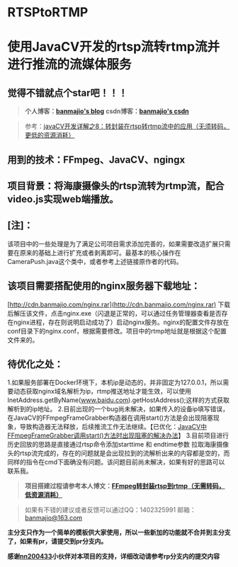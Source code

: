 # RTSPtoRTMP
# 使用JavaCV开发的rtsp流转rtmp流并进行推流的流媒体服务

## 觉得不错就点个**star**吧！！！

>**个人博客：[banmajio's blog](https://www.banmajio.com/)**
>**csdn博客：[banmajio's csdn](https://blog.csdn.net/weixin_40777510)**

> 参考：[javaCV开发详解之8：转封装在rtsp转rtmp流中的应用（无须转码，更低的资源消耗）](https://blog.csdn.net/eguid_1/article/details/83025621)

## 用到的技术：FFmpeg、JavaCV、ngingx

## 项目背景：将海康摄像头的rtsp流转为rtmp流，配合video.js实现web端播放。

## [注]：
该项目中的一些处理是为了满足公司项目需求添加完善的，如果需要改造扩展只需要在原来的基础上进行扩充或者剥离即可。最基本的核心操作在CameraPush.java这个类中，或者参考上述链接原作者的代码。

## 该项目需要搭配使用的nginx服务器下载地址：
[http://cdn.banmajio.com/nginx.rar](http://cdn.banmajio.com/nginx.rar)
下载后解压该文件，点击nginx.exe（闪退是正常的，可以通过任务管理器查看是否存在nginx进程，存在则说明启动成功了）启动nginx服务。nginx的配置文件存放在conf目录下的nginx.conf，根据需要修改。项目中的rtmp地址就是根据这个配置文件来的。

## 待优化之处：

1.如果服务部署在Docker环境下，本机ip是动态的，并非固定为127.0.0.1，所以需要动态获取nginx域名解析为ip，rtmp推送地址才能生效，可以使用InetAddress.getByName(www.baidu.com).getHostAddress();这样的方式获取解析到的ip地址。
2.目前出现的一个bug尚未解决，如果传入的设备ip填写错误，在JavaCV的FFmpegFrameGrabber构造器在调用start()方法是会出现阻塞现象，导致构造器无法释放，后续推流工作无法继续。【已优化：[JavaCV中FFmpegFrameGrabber调用start()方法时出现阻塞的解决办法](https://www.banmajio.com/post/9bf41e2c.html#more)】
3.目前项目进行历史回放的思路是直接通过rtsp命令添加starttime 和 endtime参数 拉取海康摄像头的rtsp流完成的，存在的问题就是会出现拉到的流解析出来的内容都是空的，而同样的指令在cmd下面确没有问题。该问题目前尚未解决，如果有好的思路可以联系我。

>**项目搭建过程请参考本人博文：[FFmpeg转封装rtsp到rtmp（无需转码，低资源消耗）](https://www.banmajio.com/post/638986b0.html#more)**

>如果有不错的建议或者反馈可以通过QQ：1402325991   邮箱：banmajio@163.com

**主分支只作为一个简单的模板供大家使用，所以一些新加的功能就不合并到主分支了，如果有pr，请提交到pr分支内。**

**感谢[nn200433](https://github.com/nn200433)小伙伴对本项目的支持，详细改动请参考rp分支内的提交内容**


